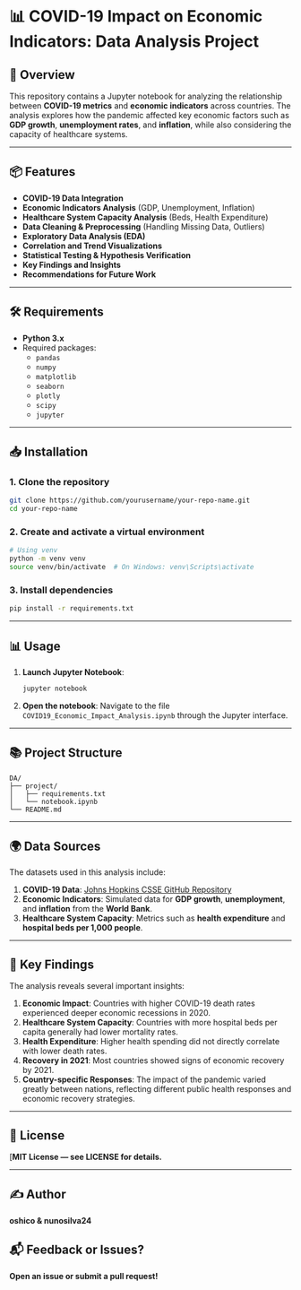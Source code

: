 
# 📊 COVID-19 Impact on Economic Indicators: Data Analysis Project

## 🚀 Overview

This repository contains a Jupyter notebook for analyzing the relationship between **COVID-19 metrics** and **economic indicators** across countries. The analysis explores how the pandemic affected key economic factors such as **GDP growth**, **unemployment rates**, and **inflation**, while also considering the capacity of healthcare systems.

---

## 📦 Features

- **COVID-19 Data Integration**
- **Economic Indicators Analysis** (GDP, Unemployment, Inflation)
- **Healthcare System Capacity Analysis** (Beds, Health Expenditure)
- **Data Cleaning & Preprocessing** (Handling Missing Data, Outliers)
- **Exploratory Data Analysis (EDA)**
- **Correlation and Trend Visualizations**
- **Statistical Testing & Hypothesis Verification**
- **Key Findings and Insights**
- **Recommendations for Future Work**

---

## 🛠️ Requirements

- **Python 3.x**
- Required packages:
  - `pandas`
  - `numpy`
  - `matplotlib`
  - `seaborn`
  - `plotly`
  - `scipy`
  - `jupyter`

---

## 📥 Installation

### 1. Clone the repository

```bash
git clone https://github.com/yourusername/your-repo-name.git
cd your-repo-name
```

### 2. Create and activate a virtual environment

```bash
# Using venv
python -m venv venv
source venv/bin/activate  # On Windows: venv\Scripts\activate
```

### 3. Install dependencies

```bash
pip install -r requirements.txt
```

---

## 📊 Usage

1. **Launch Jupyter Notebook**:

   ```bash
   jupyter notebook
   ```

2. **Open the notebook**: Navigate to the file `COVID19_Economic_Impact_Analysis.ipynb` through the Jupyter interface.

---

## 📚 Project Structure

```
DA/
├── project/
│   ├── requirements.txt
│   └── notebook.ipynb
└── README.md
```

---

## 🌍 Data Sources

The datasets used in this analysis include:

1. **COVID-19 Data**: [Johns Hopkins CSSE GitHub Repository](https://github.com/CSSEGISandData/COVID-19)
2. **Economic Indicators**: Simulated data for **GDP growth**, **unemployment**, and **inflation** from the **World Bank**.
3. **Healthcare System Capacity**: Metrics such as **health expenditure** and **hospital beds per 1,000 people**.

---

## 📝 Key Findings

The analysis reveals several important insights:

1. **Economic Impact**: Countries with higher COVID-19 death rates experienced deeper economic recessions in 2020.
2. **Healthcare System Capacity**: Countries with more hospital beds per capita generally had lower mortality rates.
3. **Health Expenditure**: Higher health spending did not directly correlate with lower death rates.
4. **Recovery in 2021**: Most countries showed signs of economic recovery by 2021.
5. **Country-specific Responses**: The impact of the pandemic varied greatly between nations, reflecting different public health responses and economic recovery strategies.

---

## 📝 License

[**MIT License — see LICENSE for details.**

---

## ✍️ Author

**oshico & nunosilva24**

## 📬 Feedback or Issues?

**Open an issue or submit a pull request!**
